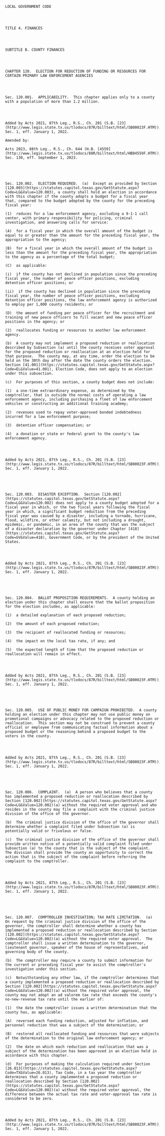 ﻿
    
    
    	
    					
    
    
    LOCAL GOVERNMENT CODE
    
      
    
    
    TITLE 4. FINANCES
    
      
    
    
    SUBTITLE B. COUNTY FINANCES
    
      
    
    
    CHAPTER 120.  ELECTION FOR REDUCTION OF FUNDING OR RESOURCES FOR CERTAIN PRIMARY LAW ENFORCEMENT AGENCIES
    
      
    
    
    Sec. 120.001.  APPLICABILITY.  This chapter applies only to a county with a population of more than 1.2 million.
    
    
    
    
    Added by Acts 2021, 87th Leg., R.S., Ch. 201 (S.B. [23](http://www.legis.state.tx.us/tlodocs/87R/billtext/html/SB00023F.HTM)), Sec. 1, eff. January 1, 2022.
    
    Amended by: 
    
    Acts 2023, 88th Leg., R.S., Ch. 644 (H.B. [4559](http://www.legis.state.tx.us/tlodocs/88R/billtext/html/HB04559F.HTM)), Sec. 130, eff. September 1, 2023.
    
    
    
    
    
    Sec. 120.002.  ELECTION REQUIRED.  (a)  Except as provided by Section [120.003](https://statutes.capitol.texas.gov/GetStatute.aspx?Code=LG&Value=120.003), a county shall hold an election in accordance with this chapter if the county adopts a budget for a fiscal year that, compared to the budget adopted by the county for the preceding fiscal year:
    
    (1)  reduces for a law enforcement agency, excluding a 9-1-1 call center, with primary responsibility for policing, criminal investigation, and answering calls for service:
    
    (A)  for a fiscal year in which the overall amount of the budget is equal to or greater than the amount for the preceding fiscal year, the appropriation to the agency;
    
    (B)  for a fiscal year in which the overall amount of the budget is less than the amount for the preceding fiscal year, the appropriation to the agency as a percentage of the total budget;
    
    (C)  as applicable:
    
    (i)  if the county has not declined in population since the preceding fiscal year, the number of peace officer positions, excluding detention officer positions; or
    
    (ii)  if the county has declined in population since the preceding fiscal year, the number of peace officer positions, excluding detention officer positions, the law enforcement agency is authorized to employ per 1,000 county residents; or
    
    (D)  the amount of funding per peace officer for the recruitment and training of new peace officers to fill vacant and new peace officer positions in the agency; or
    
    (2)  reallocates funding or resources to another law enforcement agency.
    
    (b)  A county may not implement a proposed reduction or reallocation described by Subsection (a) until the county receives voter approval for the proposed reduction or reallocation at an election held for that purpose.  The county may, at any time, order the election to be held on the 30th day after the date the county orders the election.  Section [41.001](https://statutes.capitol.texas.gov/GetStatute.aspx?Code=EL&Value=41.001), Election Code, does not apply to an election under this subsection.
    
    (c)  For purposes of this section, a county budget does not include:
    
    (1)  a one-time extraordinary expense, as determined by the comptroller, that is outside the normal costs of operating a law enforcement agency, including purchasing a fleet of law enforcement vehicles or constructing an additional training academy;
    
    (2)  revenues used to repay voter-approved bonded indebtedness incurred for a law enforcement purpose;
    
    (3)  detention officer compensation; or
    
    (4)  a donation or state or federal grant to the county's law enforcement agency.
    
    
    
    
    Added by Acts 2021, 87th Leg., R.S., Ch. 201 (S.B. [23](http://www.legis.state.tx.us/tlodocs/87R/billtext/html/SB00023F.HTM)), Sec. 1, eff. January 1, 2022.
    
    
    
    
    
    Sec. 120.003.  DISASTER EXCEPTION.  Section [120.002](https://statutes.capitol.texas.gov/GetStatute.aspx?Code=LG&Value=120.002) does not apply to a county budget adopted for a fiscal year in which, or the two fiscal years following the fiscal year in which, a significant budget reduction from the preceding fiscal year was caused by a disaster, including a tornado, hurricane, flood, wildfire, or other calamity, but not including a drought, epidemic, or pandemic, in an area of the county that was the subject of a disaster declaration by the governor under Chapter [418](https://statutes.capitol.texas.gov/GetStatute.aspx?Code=GV&Value=418), Government Code, or by the president of the United States.
    
    
    
    
    Added by Acts 2021, 87th Leg., R.S., Ch. 201 (S.B. [23](http://www.legis.state.tx.us/tlodocs/87R/billtext/html/SB00023F.HTM)), Sec. 1, eff. January 1, 2022.
    
    
    
    
    
    Sec. 120.004.  BALLOT PROPOSITION REQUIREMENTS.  A county holding an election under this chapter shall ensure that the ballot proposition for the election includes, as applicable:
    
    (1)  a detailed explanation of each proposed reduction;
    
    (2)  the amount of each proposed reduction;
    
    (3)  the recipient of reallocated funding or resources;
    
    (4)  the impact on the local tax rate, if any; and
    
    (5)  the expected length of time that the proposed reduction or reallocation will remain in effect.
    
    
    
    
    Added by Acts 2021, 87th Leg., R.S., Ch. 201 (S.B. [23](http://www.legis.state.tx.us/tlodocs/87R/billtext/html/SB00023F.HTM)), Sec. 1, eff. January 1, 2022.
    
    
    
    
    
    Sec. 120.005.  USE OF PUBLIC MONEY FOR CAMPAIGN PROHIBITED.  A county holding an election under this chapter may not use public money on promotional campaigns or advocacy related to the proposed reduction or reallocation.  This section may not be construed to prevent a county official or employee from communicating factual information about a proposed budget or the reasoning behind a proposed budget to the voters in the county.
    
    
    
    
    Added by Acts 2021, 87th Leg., R.S., Ch. 201 (S.B. [23](http://www.legis.state.tx.us/tlodocs/87R/billtext/html/SB00023F.HTM)), Sec. 1, eff. January 1, 2022.
    
    
    
    
    
    Sec. 120.006.  COMPLAINT.  (a)  A person who believes that a county has implemented a proposed reduction or reallocation described by Section [120.002](https://statutes.capitol.texas.gov/GetStatute.aspx?Code=LG&Value=120.002)(a) without the required voter approval and who resides in the county may file a complaint with the criminal justice division of the office of the governor.
    
    (b)  The criminal justice division of the office of the governor shall determine whether a complaint filed under Subsection (a) is potentially valid or frivolous or false.
    
    (c)  The criminal justice division of the office of the governor shall provide written notice of a potentially valid complaint filed under Subsection (a) to the county that is the subject of the complaint.  The division shall provide the county an opportunity to correct the action that is the subject of the complaint before referring the complaint to the comptroller.
    
    
    
    
    Added by Acts 2021, 87th Leg., R.S., Ch. 201 (S.B. [23](http://www.legis.state.tx.us/tlodocs/87R/billtext/html/SB00023F.HTM)), Sec. 1, eff. January 1, 2022.
    
    
    
    
    
    Sec. 120.007.  COMPTROLLER INVESTIGATION; TAX RATE LIMITATION.  (a)  On request by the criminal justice division of the office of the governor, the comptroller shall determine whether a county has implemented a proposed reduction or reallocation described by Section [120.002](https://statutes.capitol.texas.gov/GetStatute.aspx?Code=LG&Value=120.002)(a) without the required voter approval.  The comptroller shall issue a written determination to the governor, lieutenant governor, speaker of the house of representatives, and governing body of the county.
    
    (b)  The comptroller may require a county to submit information for the current or preceding fiscal year to assist the comptroller's investigation under this section.
    
    (c)  Notwithstanding any other law, if the comptroller determines that a county implemented a proposed reduction or reallocation described by Section [120.002](https://statutes.capitol.texas.gov/GetStatute.aspx?Code=LG&Value=120.002)(a) without the required voter approval, the county may not adopt an ad valorem tax rate that exceeds the county's no-new-revenue tax rate until the earlier of:
    
    (1)  the date the comptroller issues a written determination that the county has, as applicable:
    
    (A)  reversed each funding reduction, adjusted for inflation, and personnel reduction that was a subject of the determination; or
    
    (B)  restored all reallocated funding and resources that were subjects of the determination to the original law enforcement agency; or
    
    (2)  the date on which each reduction and reallocation that was a subject of the determination has been approved in an election held in accordance with this chapter.
    
    (d)  For purposes of making the calculation required under Section [26.013](https://statutes.capitol.texas.gov/GetStatute.aspx?Code=TX&Value=26.013), Tax Code, in a tax year the comptroller determines that a county implemented a proposed reduction or reallocation described by Section [120.002](https://statutes.capitol.texas.gov/GetStatute.aspx?Code=LG&Value=120.002)(a) without the required voter approval, the difference between the actual tax rate and voter-approval tax rate is considered to be zero.
    
    
    
    
    Added by Acts 2021, 87th Leg., R.S., Ch. 201 (S.B. [23](http://www.legis.state.tx.us/tlodocs/87R/billtext/html/SB00023F.HTM)), Sec. 1, eff. January 1, 2022.
    
    
    
    
    				
